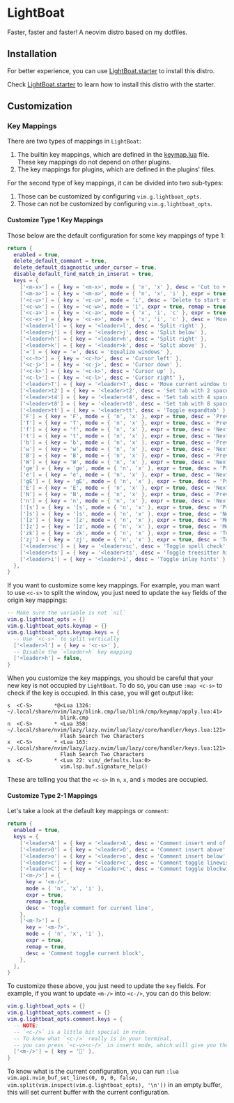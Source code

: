 # LightBoat

Faster, faster and faster! A neovim distro based on my dotfiles.

## Installation

For better experience, you can use
[LightBoat.starter](https://github.com/Kaiser-Yang/LightBoat.starter) to install this distro.

Check [LightBoat.starter](https://github.com/Kaiser-Yang/LightBoat.starter) to learn how to
install this distro with the starter.

## Customization

### Key Mappings

There are two types of mappings in `LightBoat`:

1. The builtin key mappings, which are defined in the
   [keymap.lua](lua/lightboat/config/keymap/init.lua)
   file. These key mappings do not depend on other plugins.
2. The key mappings for plugins, which are defined in the plugins' files.

For the second type of key mappings, it can be divided into two sub-types:

1. Those can be customized by configuring `vim.g.lightboat_opts`.
2. Those can not be customized by configuring `vim.g.lightboat_opts`.

#### Customize Type 1 Key Mappings

Those below are the default configuration for some key mappings of type 1:

```lua
return {
  enabled = true,
  delete_default_commant = true,
  delete_default_diagnostic_under_cursor = true,
  disable_default_find_match_in_inserat = true,
  keys = {
    ['<m-x>'] = { key = '<m-x>', mode = { 'n', 'x' }, desc = 'Cut to + reg' },
    ['<m-a>'] = { key = '<m-a>', mode = { 'n', 'x', 'i' }, expr = true, desc = 'Select all' },
    ['<c-u>'] = { key = '<c-u>', mode = 'i', desc = 'Delete to start of line' },
    ['<c-w>'] = { key = '<c-w>', mode = 'i', expr = true, remap = true, desc = 'Delete one word backwards' },
    ['<c-a>'] = { key = '<c-a>', mode = { 'x', 'i', 'c' }, expr = true, desc = 'Move cursor to start of line' },
    ['<c-e>'] = { key = '<c-e>', mode = { 'x', 'i', 'c' }, desc = 'Move cursor to end of line' },
    ['<leader>l'] = { key = '<leader>l', desc = 'Split right' },
    ['<leader>j'] = { key = '<leader>j', desc = 'Split below' },
    ['<leader>h'] = { key = '<leader>h', desc = 'Split right' },
    ['<leader>k'] = { key = '<leader>k', desc = 'Split above' },
    ['='] = { key = '=', desc = 'Equalize windows' },
    ['<c-h>'] = { key = '<c-h>', desc = 'Cursor left' },
    ['<c-j>'] = { key = '<c-j>', desc = 'Cursor down' },
    ['<c-k>'] = { key = '<c-k>', desc = 'Cursor up' },
    ['<c-l>'] = { key = '<c-l>', desc = 'Cursor right' },
    ['<leader>T'] = { key = '<leader>T', desc = 'Move current window to a new tabpage' },
    ['<leader>t2'] = { key = '<leader>t2', desc = 'Set tab with 2 spaces' },
    ['<leader>t4'] = { key = '<leader>t4', desc = 'Set tab with 4 spaces' },
    ['<leader>t8'] = { key = '<leader>t8', desc = 'Set tab with 8 spaces' },
    ['<leader>tt'] = { key = '<leader>tt', desc = 'Toggle expandtab' },
    ['F'] = { key = 'F', mode = { 'n', 'x' }, expr = true, desc = 'Previous find character' },
    ['T'] = { key = 'T', mode = { 'n', 'x' }, expr = true, desc = 'Previous till character' },
    ['f'] = { key = 'f', mode = { 'n', 'x' }, expr = true, desc = 'Next find character' },
    ['t'] = { key = 't', mode = { 'n', 'x' }, expr = true, desc = 'Next till character' },
    ['b'] = { key = 'b', mode = { 'n', 'x' }, expr = true, desc = 'Previous word' },
    ['w'] = { key = 'w', mode = { 'n', 'x' }, expr = true, desc = 'Next word' },
    ['B'] = { key = 'B', mode = { 'n', 'x' }, expr = true, desc = 'Previous big word' },
    ['W'] = { key = 'W', mode = { 'n', 'x' }, expr = true, desc = 'Next big word' },
    ['ge'] = { key = 'ge', mode = { 'n', 'x' }, expr = true, desc = 'Previous end word' },
    ['e'] = { key = 'e', mode = { 'n', 'x' }, expr = true, desc = 'Next end word' },
    ['gE'] = { key = 'gE', mode = { 'n', 'x' }, expr = true, desc = 'Previous big end word' },
    ['E'] = { key = 'E', mode = { 'n', 'x' }, expr = true, desc = 'Next big end word' },
    ['N'] = { key = 'N', mode = { 'n', 'x' }, expr = true, desc = 'Previous search pattern' },
    ['n'] = { key = 'n', mode = { 'n', 'x' }, expr = true, desc = 'Next search pattern' },
    ['[s'] = { key = '[s', mode = { 'n', 'x' }, expr = true, desc = 'Previous misspelled word' },
    [']s'] = { key = ']s', mode = { 'n', 'x' }, expr = true, desc = 'Next misspelled word' },
    ['[z'] = { key = '[z', mode = { 'n', 'x' }, expr = true, desc = 'Move to start of current fold' },
    [']z'] = { key = ']z', mode = { 'n', 'x' }, expr = true, desc = 'Move to end of current fold' },
    ['zk'] = { key = 'zk', mode = { 'n', 'x' }, expr = true, desc = 'To the end of the previous fold' },
    ['zj'] = { key = 'zj', mode = { 'n', 'x' }, expr = true, desc = 'To the start of the next fold' },
    ['<leader>sc'] = { key = '<leader>sc', desc = 'Toggle spell check' },
    ['<leader>ts'] = { key = '<leader>ts', desc = 'Toggle treesitter highlight' },
    ['<leader>i'] = { key = '<leader>i', desc = 'Toggle inlay hints' },
  },
}
```

If you want to customize some key mappings. For example, you man want to use `<c-s>` to split
the window, you just need to update the `key` fields of the origin key mappings:

```lua
-- Make sure the variable is not `nil`
vim.g.lightboat_opts = {}
vim.g.lightboat_opts.keymap = {}
vim.g.lightboat_opts.keymap.keys = {
  -- Use `<c-s>` to split vertically
  ['<leader>l'] = { key = '<c-s>' },
  -- Disable the `<leader>h` key mapping
  ['<leader>h'] = false,
}
```

When you customize the key mappings, you should be careful that your new key is not
occupied by `LightBoat`. To do so, you can use `:map <c-s>` to check if the key is occupied.
In this case, you will get output like:

```
s  <C-S>       *@<Lua 1326: ~/.local/share/nvim/lazy/blink.cmp/lua/blink/cmp/keymap/apply.lua:41>
                 blink.cmp
n  <C-S>       * <Lua 358: ~/.local/share/nvim/lazy/lazy.nvim/lua/lazy/core/handler/keys.lua:121>
                 Flash Search Two Characters
x  <C-S>       * <Lua 163: ~/.local/share/nvim/lazy/lazy.nvim/lua/lazy/core/handler/keys.lua:121>
                 Flash Search Two Characters
s  <C-S>       * <Lua 22: vim/_defaults.lua:0>
                 vim.lsp.buf.signature_help()
```

These are telling you that the `<c-s>` in `n`, `x`, and `s` modes are occupied.

#### Customize Type 2-1 Mappings

Let's take a look at the default key mappings or `comment`:

```lua
return {
  enabled = true,
  keys = {
    ['<leader>A'] = { key = '<leader>A', desc = 'Comment insert end of line' },
    ['<leader>O'] = { key = '<leader>O', desc = 'Comment insert above' },
    ['<leader>o'] = { key = '<leader>o', desc = 'Comment insert below' },
    ['<leader>c'] = { key = '<leader>c', desc = 'Comment toggle linewise' },
    ['<leader>C'] = { key = '<leader>C', desc = 'Comment toggle blockwise' },
    ['<m-/>'] = {
      key = '<m-/>',
      mode = { 'n', 'x', 'i' },
      expr = true,
      remap = true,
      desc = 'Toggle comment for current line',
    },
    ['<m-?>'] = {
      key = '<m-?>',
      mode = { 'n', 'x', 'i' },
      expr = true,
      remap = true,
      desc = 'Comment toggle current block',
    },
  },
}
```

To customize these above, you just need to update the `key` fields. For example, if you want to update
`<m-/>` into `<c-/>`, you can do this below:

```lua
vim.g.lightboat_opts = {}
vim.g.lightboat_opts.comment = {}
vim.g.lightboat_opts.comment.keys = {
  -- NOTE:
  -- `<c-/>` is a little bit special in nvim.
  -- To know what `<c-/>` really is in your terminal,
  -- you can press `<c-v><c-/>` in insert mode, which will give you the right key to binding
  ['<m-/>'] = { key = '' },
}
```

To know what is the current configuration, you can run
`:lua vim.api.nvim_buf_set_lines(0, 0, 0, false, vim.split(vim.inspect(vim.g.lightboat_opts), '\n'))`
in an empty buffer, this will set current buffer with the current configuration.
